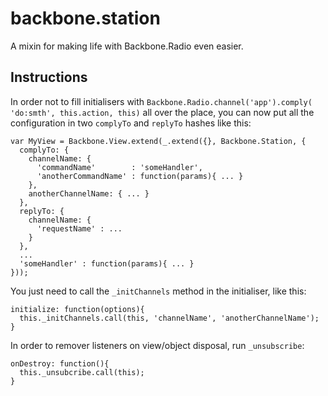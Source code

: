 # backbone.station

A mixin for making life with Backbone.Radio even easier.

## Instructions

In order not to fill initialisers with `Backbone.Radio.channel('app').comply( 'do:smth', this.action, this)` all over the place, you can now put all the configuration in two `complyTo` and `replyTo` hashes like this:

    var MyView = Backbone.View.extend(_.extend({}, Backbone.Station, {
      complyTo: {
        channelName: {
          'commandName'        : 'someHandler',
          'anotherCommandName' : function(params){ ... }
        },
        anotherChannelName: { ... }
      },
      replyTo: {
        channelName: {
          'requestName' : ...
        }
      },
      ...
      'someHandler' : function(params){ ... }
    }));
    
You just need to call the `_initChannels` method in the initialiser, like this:

    initialize: function(options){
      this._initChannels.call(this, 'channelName', 'anotherChannelName');
    }
    
In order to remover listeners on view/object disposal, run `_unsubscribe`:

    onDestroy: function(){
      this._unsubcribe.call(this);
    }